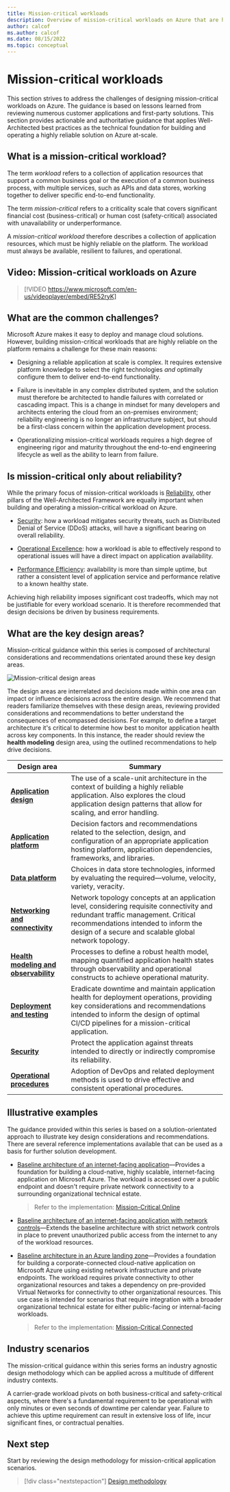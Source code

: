 ```yaml
---
title: Mission-critical workloads
description: Overview of mission-critical workloads on Azure that are highly reliable.
author: calcof
ms.author: calcof
ms.date: 08/15/2022
ms.topic: conceptual
---
```


# Mission-critical workloads

This section strives to address the challenges of designing mission-critical workloads on Azure. The guidance is based on lessons learned from reviewing numerous customer applications and first-party solutions. This section provides actionable and authoritative guidance that applies Well-Architected best practices as the technical foundation for building and operating a highly reliable solution on Azure at-scale.

## What is a mission-critical workload?

The term *workload* refers to a collection of application resources that support a common business goal or the execution of a common business process, with multiple services, such as APIs and data stores, working together to deliver specific end-to-end functionality.

The term *mission-critical* refers to a criticality scale that covers significant financial cost (business-critical) or human cost (safety-critical) associated with unavailability or underperformance.

A *mission-critical workload* therefore describes a collection of application resources, which must be highly reliable on the platform. The workload must always be available, resilient to failures, and operational.

## Video: Mission-critical workloads on Azure

> [!VIDEO https://www.microsoft.com/en-us/videoplayer/embed/RE52ryK]

## What are the common challenges?

Microsoft Azure makes it easy to deploy and manage cloud solutions. However, building mission-critical workloads that are highly reliable on the platform remains a challenge for these main reasons:

- Designing a reliable application at scale is complex. It requires extensive platform knowledge to select the right technologies *and* optimally configure them to deliver end-to-end functionality.

- Failure is inevitable in any complex distributed system, and the solution must therefore be architected to handle failures with correlated or cascading impact. This is a change in mindset for many developers and architects entering the cloud from an on-premises environment; reliability engineering is no longer an infrastructure subject, but should be a first-class concern within the application development process.

- Operationalizing mission-critical workloads requires a high degree of engineering rigor and maturity throughout the end-to-end engineering lifecycle as well as the ability to learn from failure.

## Is mission-critical only about reliability?

While the primary focus of mission-critical workloads is [Reliability](/azure/well-architected/#reliability), other pillars of the Well-Architected Framework are equally important when building and operating a mission-critical workload on Azure.  

- [Security](/azure/well-architected/security/): how a workload mitigates security threats, such as Distributed Denial of Service (DDoS) attacks, will have a significant bearing on overall reliability.

- [Operational Excellence](/azure/well-architected/devops/): how a workload is able to effectively respond to operational issues will have a direct impact on application availability. 

- [Performance Efficiency](/azure/well-architected/scalability/): availability is more than simple uptime, but rather a consistent level of application service and performance relative to a known healthy state.

Achieving high reliability imposes significant cost tradeoffs, which may not be justifiable for every workload scenario. It is therefore recommended that design decisions be driven by business requirements.

## What are the key design areas?

Mission-critical guidance within this series is composed of architectural considerations and recommendations orientated around these key design areas.

![Mission-critical design areas](./images/mission-critical-design-areas.svg "Mission-critical design areas")

The design areas are interrelated and decisions made within one area can impact or influence decisions across the entire design. We recommend that readers familiarize themselves with these design areas, reviewing provided considerations and recommendations to better understand the consequences of encompassed decisions. For example, to define a target architecture it's critical to determine how best to monitor application health across key components. In this instance, the reader should review the **health modeling** design area, using the outlined recommendations to help drive decisions.

|Design area|Summary|
|---|---|
|[**Application design**](mission-critical-application-design.md)|The use of a scale-unit architecture in the context of building a highly reliable application. Also explores the cloud application design patterns that allow for scaling, and error handling.|
|[**Application platform**](mission-critical-application-platform.md)| Decision factors and recommendations related to the selection, design, and configuration of an appropriate application hosting platform, application dependencies, frameworks, and libraries.|
|[**Data platform**](mission-critical-data-platform.md)|Choices in data store technologies, informed by evaluating the required&mdash;volume, velocity, variety, veracity. |
|[**Networking and connectivity**](mission-critical-networking-connectivity.md)|Network topology concepts at an application level, considering requisite connectivity and redundant traffic management. Critical recommendations intended to inform the design of a secure and scalable global network topology.|
|[**Health modeling and observability**](mission-critical-health-modeling.md)|Processes to define a robust health model, mapping quantified application health states through observability and operational constructs to achieve operational maturity.|
|[**Deployment and testing**](mission-critical-deployment-testing.md)| Eradicate downtime and maintain application health for deployment operations, providing key considerations and recommendations intended to inform the design of optimal CI/CD pipelines for a mission-critical application.|
|[**Security**](mission-critical-security.md)|Protect the application against threats intended to directly or indirectly compromise its reliability.|
|[**Operational procedures**](mission-critical-operational-procedures.md)|Adoption of DevOps and related deployment methods is used to drive effective and consistent operational procedures.|

## Illustrative examples

The guidance provided within this series is based on a solution-orientated approach to illustrate key design considerations and recommendations. There are several reference implementations available that can be used as a basis for further solution development.

- [Baseline architecture of an internet-facing application](/azure/architecture/reference-architectures/containers/aks-mission-critical/mission-critical-intro)&mdash;Provides a foundation for building a cloud-native, highly scalable, internet-facing application on Microsoft Azure. The workload is accessed over a public endpoint and doesn't require private network connectivity to a surrounding organizational technical estate.

  > Refer to the implementation: [Mission-Critical Online](https://github.com/Azure/Mission-Critical-Online)

- [Baseline architecture of an internet-facing application with network controls](/azure/architecture/reference-architectures/containers/aks-mission-critical/mission-critical-network-architecture)&mdash;Extends the baseline architecture with strict network controls in place to prevent unauthorized public access from the internet to any of the workload resources.

- [Baseline architecture in an Azure landing zone](/azure/architecture/reference-architectures/containers/aks-mission-critical/mission-critical-landing-zone)&mdash;Provides a foundation for building a corporate-connected cloud-native application on Microsoft Azure using existing network infrastructure and private endpoints. The workload requires private connectivity to other organizational resources and takes a dependency on pre-provided Virtual Networks for connectivity to other organizational resources. This use case is intended for scenarios that require integration with a broader organizational technical estate for either public-facing or internal-facing workloads.

  > Refer to the implementation: [Mission-Critical Connected](https://github.com/Azure/Mission-Critical-Connected)
  
## Industry scenarios

The mission-critical guidance within this series forms an industry agnostic design methodology which can be applied across a multitude of different industry contexts.

A carrier-grade workload pivots on both business-critical and safety-critical aspects, where there's a fundamental requirement to be operational with only minutes or even seconds of downtime per calendar year. Failure to achieve this uptime requirement can result in extensive loss of life, incur significant fines, or contractual penalties.

## Next step

Start by reviewing the design methodology for mission-critical application scenarios.

> [!div class="nextstepaction"]
> [Design methodology](mission-critical-design-methodology.md)
